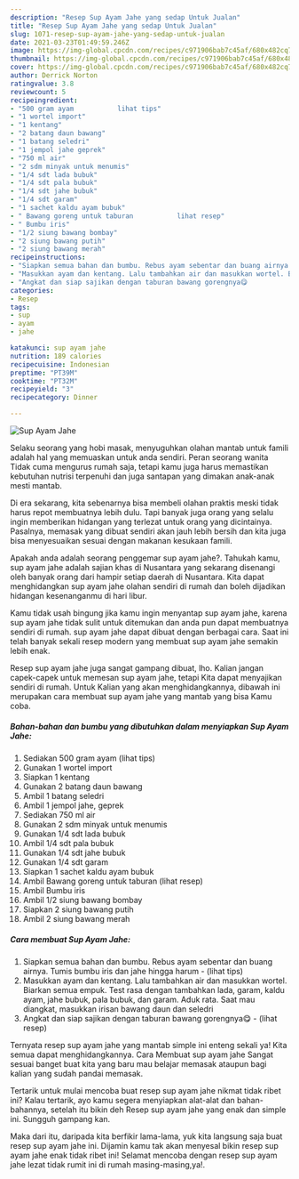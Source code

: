 ```yaml
---
description: "Resep Sup Ayam Jahe yang sedap Untuk Jualan"
title: "Resep Sup Ayam Jahe yang sedap Untuk Jualan"
slug: 1071-resep-sup-ayam-jahe-yang-sedap-untuk-jualan
date: 2021-03-23T01:49:59.246Z
image: https://img-global.cpcdn.com/recipes/c971906bab7c45af/680x482cq70/sup-ayam-jahe-foto-resep-utama.jpg
thumbnail: https://img-global.cpcdn.com/recipes/c971906bab7c45af/680x482cq70/sup-ayam-jahe-foto-resep-utama.jpg
cover: https://img-global.cpcdn.com/recipes/c971906bab7c45af/680x482cq70/sup-ayam-jahe-foto-resep-utama.jpg
author: Derrick Norton
ratingvalue: 3.8
reviewcount: 5
recipeingredient:
- "500 gram ayam           lihat tips"
- "1 wortel import"
- "1 kentang"
- "2 batang daun bawang"
- "1 batang seledri"
- "1 jempol jahe geprek"
- "750 ml air"
- "2 sdm minyak untuk menumis"
- "1/4 sdt lada bubuk"
- "1/4 sdt pala bubuk"
- "1/4 sdt jahe bubuk"
- "1/4 sdt garam"
- "1 sachet kaldu ayam bubuk"
- " Bawang goreng untuk taburan           lihat resep"
- " Bumbu iris"
- "1/2 siung bawang bombay"
- "2 siung bawang putih"
- "2 siung bawang merah"
recipeinstructions:
- "Siapkan semua bahan dan bumbu. Rebus ayam sebentar dan buang airnya. Tumis bumbu iris dan jahe hingga harum           (lihat tips)"
- "Masukkan ayam dan kentang. Lalu tambahkan air dan masukkan wortel. Biarkan semua empuk. Test rasa dengan tambahkan lada, garam, kaldu ayam, jahe bubuk, pala bubuk, dan garam. Aduk rata. Saat mau diangkat, masukkan irisan bawang daun dan seledri"
- "Angkat dan siap sajikan dengan taburan bawang gorengnya😋           (lihat resep)"
categories:
- Resep
tags:
- sup
- ayam
- jahe

katakunci: sup ayam jahe 
nutrition: 189 calories
recipecuisine: Indonesian
preptime: "PT39M"
cooktime: "PT32M"
recipeyield: "3"
recipecategory: Dinner

---
```



![Sup Ayam Jahe](https://img-global.cpcdn.com/recipes/c971906bab7c45af/680x482cq70/sup-ayam-jahe-foto-resep-utama.jpg)

Selaku seorang yang hobi masak, menyuguhkan olahan mantab untuk famili adalah hal yang memuaskan untuk anda sendiri. Peran seorang  wanita Tidak cuma mengurus rumah saja, tetapi kamu juga harus memastikan kebutuhan nutrisi terpenuhi dan juga santapan yang dimakan anak-anak mesti mantab.

Di era  sekarang, kita sebenarnya bisa membeli olahan praktis meski tidak harus repot membuatnya lebih dulu. Tapi banyak juga orang yang selalu ingin memberikan hidangan yang terlezat untuk orang yang dicintainya. Pasalnya, memasak yang dibuat sendiri akan jauh lebih bersih dan kita juga bisa menyesuaikan sesuai dengan makanan kesukaan famili. 



Apakah anda adalah seorang penggemar sup ayam jahe?. Tahukah kamu, sup ayam jahe adalah sajian khas di Nusantara yang sekarang disenangi oleh banyak orang dari hampir setiap daerah di Nusantara. Kita dapat menghidangkan sup ayam jahe olahan sendiri di rumah dan boleh dijadikan hidangan kesenanganmu di hari libur.

Kamu tidak usah bingung jika kamu ingin menyantap sup ayam jahe, karena sup ayam jahe tidak sulit untuk ditemukan dan anda pun dapat membuatnya sendiri di rumah. sup ayam jahe dapat dibuat dengan berbagai cara. Saat ini telah banyak sekali resep modern yang membuat sup ayam jahe semakin lebih enak.

Resep sup ayam jahe juga sangat gampang dibuat, lho. Kalian jangan capek-capek untuk memesan sup ayam jahe, tetapi Kita dapat menyajikan sendiri di rumah. Untuk Kalian yang akan menghidangkannya, dibawah ini merupakan cara membuat sup ayam jahe yang mantab yang bisa Kamu coba.

<!--inarticleads1-->

##### Bahan-bahan dan bumbu yang dibutuhkan dalam menyiapkan Sup Ayam Jahe:

1. Sediakan 500 gram ayam           (lihat tips)
1. Gunakan 1 wortel import
1. Siapkan 1 kentang
1. Gunakan 2 batang daun bawang
1. Ambil 1 batang seledri
1. Ambil 1 jempol jahe, geprek
1. Sediakan 750 ml air
1. Gunakan 2 sdm minyak untuk menumis
1. Gunakan 1/4 sdt lada bubuk
1. Ambil 1/4 sdt pala bubuk
1. Gunakan 1/4 sdt jahe bubuk
1. Gunakan 1/4 sdt garam
1. Siapkan 1 sachet kaldu ayam bubuk
1. Ambil  Bawang goreng untuk taburan           (lihat resep)
1. Ambil  Bumbu iris
1. Ambil 1/2 siung bawang bombay
1. Siapkan 2 siung bawang putih
1. Ambil 2 siung bawang merah




<!--inarticleads2-->

##### Cara membuat Sup Ayam Jahe:

1. Siapkan semua bahan dan bumbu. Rebus ayam sebentar dan buang airnya. Tumis bumbu iris dan jahe hingga harum -           (lihat tips)
1. Masukkan ayam dan kentang. Lalu tambahkan air dan masukkan wortel. Biarkan semua empuk. Test rasa dengan tambahkan lada, garam, kaldu ayam, jahe bubuk, pala bubuk, dan garam. Aduk rata. Saat mau diangkat, masukkan irisan bawang daun dan seledri
1. Angkat dan siap sajikan dengan taburan bawang gorengnya😋 -           (lihat resep)




Ternyata resep sup ayam jahe yang mantab simple ini enteng sekali ya! Kita semua dapat menghidangkannya. Cara Membuat sup ayam jahe Sangat sesuai banget buat kita yang baru mau belajar memasak ataupun bagi kalian yang sudah pandai memasak.

Tertarik untuk mulai mencoba buat resep sup ayam jahe nikmat tidak ribet ini? Kalau tertarik, ayo kamu segera menyiapkan alat-alat dan bahan-bahannya, setelah itu bikin deh Resep sup ayam jahe yang enak dan simple ini. Sungguh gampang kan. 

Maka dari itu, daripada kita berfikir lama-lama, yuk kita langsung saja buat resep sup ayam jahe ini. Dijamin kamu tak akan menyesal bikin resep sup ayam jahe enak tidak ribet ini! Selamat mencoba dengan resep sup ayam jahe lezat tidak rumit ini di rumah masing-masing,ya!.

